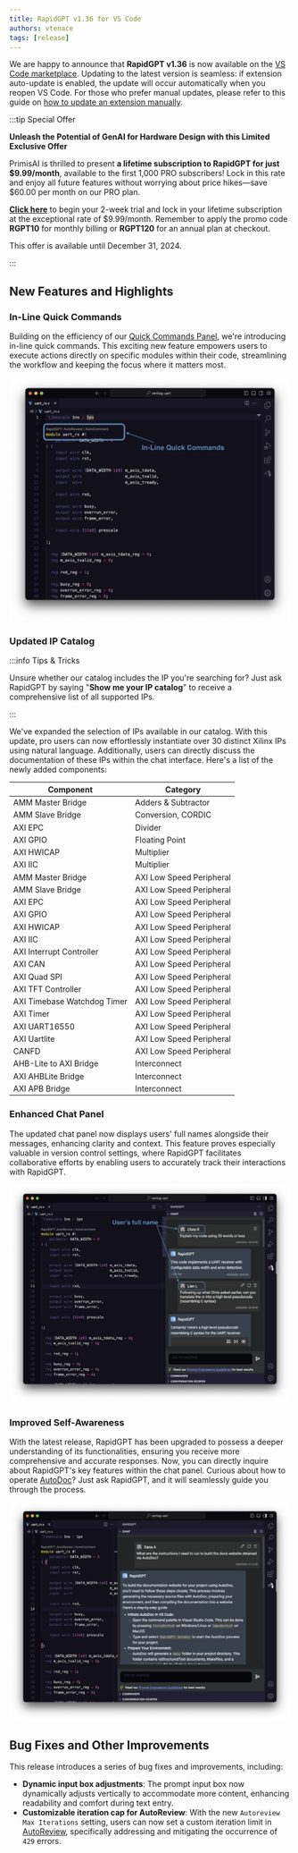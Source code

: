```yaml
---
title: RapidGPT v1.36 for VS Code
authors: vtenace
tags: [release]
---
```


<!-- truncate -->

We are happy to announce that **RapidGPT v1.36** is now available on the [VS Code marketplace](https://marketplace.visualstudio.com/items?itemName=PrimisAI.rapidgpt). Updating to the latest version is seamless: if extension auto-update is enabled, the update will occur automatically when you reopen VS Code. For those who prefer manual updates, please refer to this guide on [how to update an extension manually](https://code.visualstudio.com/docs/editor/extension-marketplace#_update-an-extension-manually).

:::tip Special Offer

**Unleash the Potential of GenAI for Hardware Design with this Limited Exclusive Offer**

PrimisAI is thrilled to present **a lifetime subscription to RapidGPT for just $9.99/month**, available to the first 1,000 PRO subscribers! Lock in this rate and enjoy all future features without worrying about price hikes&mdash;save $60.00 per month on our PRO plan.

[**Click here**](https://getrapidgpt.primis.ai/) to begin your 2-week trial and lock in your lifetime subscription at the exceptional rate of $9.99/month. Remember to apply the promo code **RGPT10** for monthly billing or **RGPT120** for an annual plan at checkout.

This offer is available until December 31, 2024.

:::

## New Features and Highlights

### In-Line Quick Commands

Building on the efficiency of our [Quick Commands Panel](/blog/2024/02/06/rapidgpt-vscode-v1.35), we're introducing in-line quick commands. This exciting new feature empowers users to execute actions directly on specific modules within their code, streamlining the workflow and keeping the focus where it matters most.

![](./img/in-line-quick-commands.png)


### Updated IP Catalog

:::info Tips & Tricks

Unsure whether our catalog includes the IP you're searching for? Just ask RapidGPT by saying "**Show me your IP catalog**" to receive a comprehensive list of all supported IPs.

:::

We've expanded the selection of IPs available in our catalog. With this update, pro users can now effortlessly instantiate over 30 distinct Xilinx IPs using natural language. Additionally, users can directly discuss the documentation of these IPs within the chat interface. Here's a list of the newly added components:

| Component                      | Category                 |
|--------------------------------|--------------------------|
| AMM Master Bridge              | Adders & Subtractor      |
| AMM Slave Bridge               | Conversion, CORDIC       |
| AXI EPC                        | Divider                  |
| AXI GPIO                       | Floating Point           |
| AXI HWICAP                     | Multiplier               |
| AXI IIC                        | Multiplier               |
| AMM Master Bridge              | AXI Low Speed Peripheral |
| AMM Slave Bridge               | AXI Low Speed Peripheral |
| AXI EPC                        | AXI Low Speed Peripheral |
| AXI GPIO                       | AXI Low Speed Peripheral |
| AXI HWICAP                     | AXI Low Speed Peripheral |
| AXI IIC                        | AXI Low Speed Peripheral |
| AXI Interrupt Controller       | AXI Low Speed Peripheral |
| AXI CAN                        | AXI Low Speed Peripheral |
| AXI Quad SPI                   | AXI Low Speed Peripheral |
| AXI TFT Controller             | AXI Low Speed Peripheral |
| AXI Timebase Watchdog Timer    | AXI Low Speed Peripheral |
| AXI Timer                      | AXI Low Speed Peripheral |
| AXI UART16550                  | AXI Low Speed Peripheral |
| AXI Uartlite                   | AXI Low Speed Peripheral |
| CANFD                          | AXI Low Speed Peripheral |
| AHB-Lite to AXI Bridge         | Interconnect             |
| AXI AHBLite Bridge             | Interconnect             |
| AXI APB Bridge                 | Interconnect             |

### Enhanced Chat Panel

The updated chat panel now displays users' full names alongside their messages, enhancing clarity and context. This feature proves especially valuable in version control settings, where RapidGPT facilitates collaborative efforts by enabling users to accurately track their interactions with RapidGPT.

![](./img/chat-full-name.png)

### Improved Self-Awareness

With the latest release, RapidGPT has been upgraded to possess a deeper understanding of its functionalities, ensuring you receive more comprehensive and accurate responses. Now, you can directly inquire about RapidGPT's key features within the chat panel. Curious about how to operate [AutoDoc](https://docs.primis.ai/user-guide/rapidgpt-vscode/autodoc)? Just ask RapidGPT, and it will seamlessly guide you through the process.

![](./img/autodoc-explanation-example.png)

## Bug Fixes and Other Improvements

This release introduces a series of bug fixes and improvements, including:

- **Dynamic input box adjustments**: The prompt input box now dynamically adjusts vertically to accommodate more content, enhancing readability and comfort during text entry.
- **Customizable iteration cap for AutoReview**: With the new `Autoreview Max Iterations` setting, users can now set a custom iteration limit in [AutoReview](https://docs.primis.ai/user-guide/rapidgpt-vscode/autoreview), specifically addressing and mitigating the occurrence of `429` errors.
